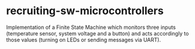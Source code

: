 # recruiting-sw-microcontrollers

Implementation of a Finite State Machine which monitors three inputs (temperature sensor, system voltage and a button) and acts accordingly to those values (turning on LEDs or sending messages via UART).
